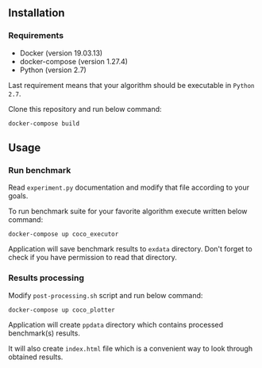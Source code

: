 ## Installation 

### Requirements

* Docker (version 19.03.13)
* docker-compose (version 1.27.4)
* Python (version 2.7)

Last requirement means that your algorithm should be executable in `Python 2.7`.

Clone this repository and run below command:

```
docker-compose build
```

## Usage

### Run benchmark

Read `experiment.py` documentation and modify that file according to your goals. 

To run benchmark suite for your favorite algorithm execute written below command:

```
docker-compose up coco_executor
```

Application will save benchmark results to `exdata` directory. Don't forget to check if you have permission to read that directory.

### Results processing

Modify `post-processing.sh` script and run below command:

```
docker-compose up coco_plotter
```

Application will create `ppdata` directory which contains processed benchmark(s) results. 

It will also create `index.html` file which is a convenient way to look through obtained results.
